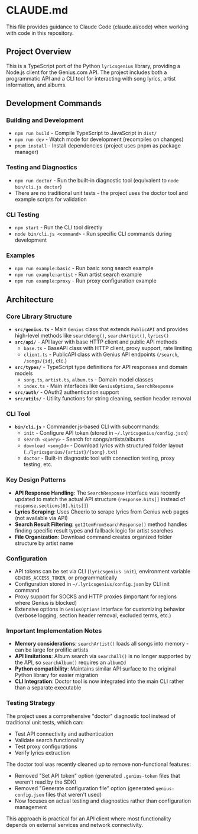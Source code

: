 # CLAUDE.md

This file provides guidance to Claude Code (claude.ai/code) when working with code in this repository.

## Project Overview

This is a TypeScript port of the Python `lyricsgenius` library, providing a Node.js client for the Genius.com API. The project includes both a programmatic API and a CLI tool for interacting with song lyrics, artist information, and albums.

## Development Commands

### Building and Development
- `npm run build` - Compile TypeScript to JavaScript in `dist/`
- `npm run dev` - Watch mode for development (recompiles on changes)
- `pnpm install` - Install dependencies (project uses pnpm as package manager)

### Testing and Diagnostics
- `npm run doctor` - Run the built-in diagnostic tool (equivalent to `node bin/cli.js doctor`)
- There are no traditional unit tests - the project uses the doctor tool and example scripts for validation

### CLI Testing
- `npm start` - Run the CLI tool directly
- `node bin/cli.js <command>` - Run specific CLI commands during development

### Examples
- `npm run example:basic` - Run basic song search example
- `npm run example:artist` - Run artist search example  
- `npm run example:proxy` - Run proxy configuration example

## Architecture

### Core Library Structure
- **`src/genius.ts`** - Main `Genius` class that extends `PublicAPI` and provides high-level methods like `searchSong()`, `searchArtist()`, `lyrics()`
- **`src/api/`** - API layer with base HTTP client and public API methods
  - `base.ts` - BaseAPI class with HTTP client, proxy support, rate limiting
  - `client.ts` - PublicAPI class with Genius API endpoints (`/search`, `/songs/{id}`, etc.)
- **`src/types/`** - TypeScript type definitions for API responses and domain models
  - `song.ts`, `artist.ts`, `album.ts` - Domain model classes
  - `index.ts` - Main interfaces like `GeniusOptions`, `SearchResponse`
- **`src/auth/`** - OAuth2 authentication support
- **`src/utils/`** - Utility functions for string cleaning, section header removal

### CLI Tool
- **`bin/cli.js`** - Commander.js-based CLI with subcommands:
  - `init` - Configure API token (stored in `~/.lyricsgenius/config.json`)
  - `search <query>` - Search for songs/artists/albums
  - `download <songId>` - Download lyrics with structured folder layout (`./lyricsgenius/{artist}/{song}.txt`)
  - `doctor` - Built-in diagnostic tool with connection testing, proxy testing, etc.

### Key Design Patterns
- **API Response Handling**: The `SearchResponse` interface was recently updated to match the actual API structure (`response.hits[]` instead of `response.sections[0].hits[]`)
- **Lyrics Scraping**: Uses Cheerio to scrape lyrics from Genius web pages (not available via API)
- **Search Result Filtering**: `getItemFromSearchResponse()` method handles finding specific result types and fallback logic for artist searches
- **File Organization**: Download command creates organized folder structure by artist name

### Configuration
- API tokens can be set via CLI (`lyricsgenius init`), environment variable `GENIUS_ACCESS_TOKEN`, or programmatically
- Configuration stored in `~/.lyricsgenius/config.json` by CLI init command
- Proxy support for SOCKS and HTTP proxies (important for regions where Genius is blocked)
- Extensive options in `GeniusOptions` interface for customizing behavior (verbose logging, section header removal, excluded terms, etc.)

### Important Implementation Notes
- **Memory considerations**: `searchArtist()` loads all songs into memory - can be large for prolific artists
- **API limitations**: Album search via `searchAll()` is no longer supported by the API, so `searchAlbum()` requires an `albumId`
- **Python compatibility**: Maintains similar API surface to the original Python library for easier migration
- **CLI Integration**: Doctor tool is now integrated into the main CLI rather than a separate executable

### Testing Strategy
The project uses a comprehensive "doctor" diagnostic tool instead of traditional unit tests, which can:
- Test API connectivity and authentication
- Validate search functionality
- Test proxy configurations
- Verify lyrics extraction

The doctor tool was recently cleaned up to remove non-functional features:
- Removed "Set API token" option (generated `.genius-token` files that weren't read by the SDK)
- Removed "Generate configuration file" option (generated `genius-config.json` files that weren't used)
- Now focuses on actual testing and diagnostics rather than configuration management

This approach is practical for an API client where most functionality depends on external services and network connectivity.